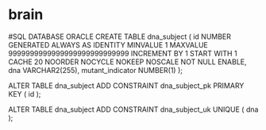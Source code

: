 # brain
#SQL DATABASE ORACLE
CREATE TABLE dna_subject (
    id                NUMBER GENERATED ALWAYS AS IDENTITY MINVALUE 1 MAXVALUE 9999999999999999999999999999 INCREMENT BY 1 START WITH 1 CACHE 20 NOORDER  NOCYCLE  NOKEEP  NOSCALE  NOT NULL ENABLE,
    dna               VARCHAR2(255),
    mutant_indicator  NUMBER(1)
);

ALTER TABLE dna_subject ADD CONSTRAINT dna_subject_pk PRIMARY KEY ( id );

ALTER TABLE dna_subject ADD CONSTRAINT dna_subject_uk UNIQUE ( dna );